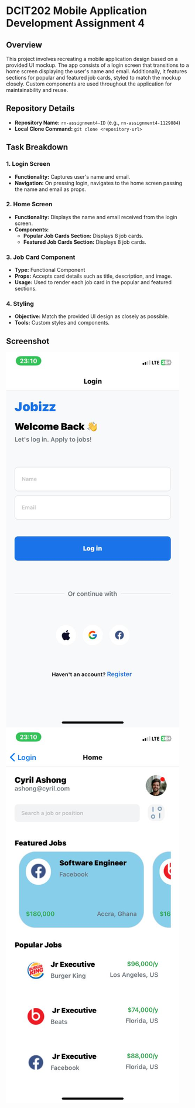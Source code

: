# DCIT202 Mobile Application Development Assignment 4

## Overview
This project involves recreating a mobile application design based on a provided UI mockup. The app consists of a login screen that transitions to a home screen displaying the user's name and email. Additionally, it features sections for popular and featured job cards, styled to match the mockup closely. Custom components are used throughout the application for maintainability and reuse.

## Repository Details
- **Repository Name:** `rn-assignment4-ID` (e.g., `rn-assignment4-1129884`)
- **Local Clone Command:** `git clone <repository-url>`

## Task Breakdown
### 1. Login Screen
- **Functionality:** Captures user's name and email.
- **Navigation:** On pressing login, navigates to the home screen passing the name and email as props.

### 2. Home Screen
- **Functionality:** Displays the name and email received from the login screen.
- **Components:**
  - **Popular Job Cards Section:** Displays 8 job cards.
  - **Featured Job Cards Section:** Displays 8 job cards.

### 3. Job Card Component
- **Type:** Functional Component
- **Props:** Accepts card details such as title, description, and image.
- **Usage:** Used to render each job card in the popular and featured sections.

### 4. Styling
- **Objective:** Match the provided UI design as closely as possible.
- **Tools:** Custom styles and components.

## Screenshot
![Login Screen](./Screenshot/screenshot1.jpeg)
![Home Screen](./Screenshot/screenshot2.jpeg)
